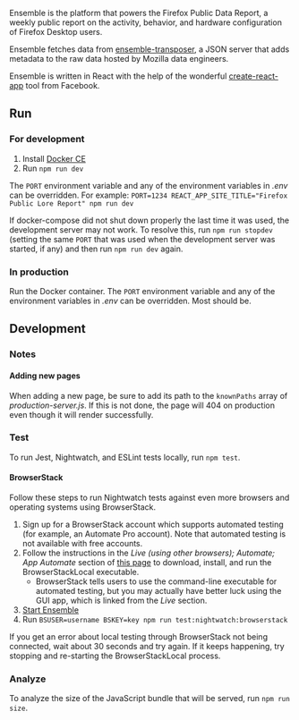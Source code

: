 Ensemble is the platform that powers the Firefox Public Data Report, a weekly
public report on the activity, behavior, and hardware configuration of Firefox
Desktop users.

Ensemble fetches data from
[ensemble-transposer](https://github.com/mozilla/ensemble-transposer), a JSON
server that adds metadata to the raw data hosted by Mozilla data engineers.

Ensemble is written in React with the help of the wonderful
[create-react-app](https://github.com/facebook/create-react-app) tool from
Facebook.

## Run

### For development

1. Install [Docker CE](https://docs.docker.com/install/)
2. Run `npm run dev`

The `PORT` environment variable and any of the environment variables in *.env*
can be overridden. For example:
`PORT=1234 REACT_APP_SITE_TITLE="Firefox Public Lore Report" npm run dev`

If docker-compose did not shut down properly the last time it was used, the
development server may not work. To resolve this, run `npm run stopdev` (setting
the same `PORT` that was used when the development server was started, if any)
and then run `npm run dev` again.

### In production

Run the Docker container. The `PORT` environment variable and any of the
environment variables in *.env* can be overridden. Most should be.

## Development

### Notes

#### Adding new pages

When adding a new page, be sure to add its path to the `knownPaths` array of
*production-server.js*. If this is not done, the page will 404 on production
even though it will render successfully.

### Test

To run Jest, Nightwatch, and ESLint tests locally, run `npm test`.

#### BrowserStack

Follow these steps to run Nightwatch tests against even more browsers and
operating systems using BrowserStack.

1. Sign up for a BrowserStack account which supports automated testing (for
   example, an Automate Pro account). Note that automated testing is not
   available with free accounts.
2. Follow the instructions in the *Live (using other browsers); Automate; App
   Automate* section of [this page](https://www.browserstack.com/local-testing)
   to download, install, and run the BrowserStackLocal executable.
    * BrowserStack tells users to use the command-line executable for automated
      testing, but you may actually have better luck using the GUI app, which is
      linked from the *Live* section.
3. [Start Ensemble](#Run)
4. Run `BSUSER=username BSKEY=key npm run test:nightwatch:browserstack`

If you get an error about local testing through BrowserStack not being
connected, wait about 30 seconds and try again. If it keeps happening, try
stopping and re-starting the BrowserStackLocal process.

### Analyze

To analyze the size of the JavaScript bundle that will be served, run `npm run
size`.